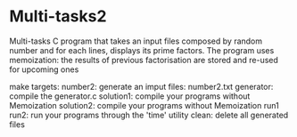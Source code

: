# Multi-tasks2
Multi-tasks C program that takes an input files composed by random number and for each lines, displays its prime factors.
The program uses memoization: the results of previous factorisation are stored and re-used for upcoming ones

make targets:
	  number2:  generate an imput files: number2.txt
	  generator: compile the generator.c
	  solution1: compile your programs without Memoization
	  solution2: compile your programs without Memoization
	  run1 run2:  run your programs through the 'time' utility
	  clean:  delete all generated files

